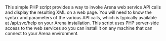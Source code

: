 This simple PHP script provides a way to invoke Arena web service API calls and display the resulting XML on a web page. You will need to know the syntax and parameters of the various API calls, which is typically available at /api.svc/help on your Arena installation. This script uses PHP server-side access to the web services so you can install it on any machine that can connect to your Arena environment.
